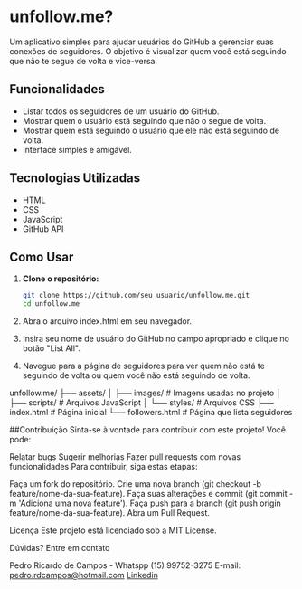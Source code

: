 # unfollow.me?

Um aplicativo simples para ajudar usuários do GitHub a gerenciar suas conexões de seguidores. O objetivo é visualizar quem você está seguindo que não te segue de volta e vice-versa.

## Funcionalidades

- Listar todos os seguidores de um usuário do GitHub.
- Mostrar quem o usuário está seguindo que não o segue de volta.
- Mostrar quem está seguindo o usuário que ele não está seguindo de volta.
- Interface simples e amigável.

## Tecnologias Utilizadas

- HTML
- CSS
- JavaScript
- GitHub API

## Como Usar

1. **Clone o repositório:**

   ```bash
   git clone https://github.com/seu_usuario/unfollow.me.git
   cd unfollow.me
    `````
2. Abra o arquivo index.html em seu navegador.

3. Insira seu nome de usuário do GitHub no campo apropriado e clique no botão "List All".

4. Navegue para a página de seguidores para ver quem não está te seguindo de volta ou quem você não está seguindo de volta.

unfollow.me/
├── assets/
│   ├── images/       # Imagens usadas no projeto
│   ├── scripts/      # Arquivos JavaScript
│   └── styles/       # Arquivos CSS
├── index.html        # Página inicial
└── followers.html    # Página que lista seguidores


##Contribuição
Sinta-se à vontade para contribuir com este projeto! Você pode:

Relatar bugs
Sugerir melhorias
Fazer pull requests com novas funcionalidades
Para contribuir, siga estas etapas:

Faça um fork do repositório.
Crie uma nova branch (git checkout -b feature/nome-da-sua-feature).
Faça suas alterações e commit (git commit -m 'Adiciona uma nova feature').
Faça push para a branch (git push origin feature/nome-da-sua-feature).
Abra um Pull Request.

Licença
Este projeto está licenciado sob a MIT License.

Dúvidas? Entre em contato

Pedro Ricardo de Campos - Whatspp (15) 99752-3275
E-mail: pedro.rdcampos@hotmail.com
[Linkedin](https://www.linkedin.com/in/pedro-ricardo-de-campos/)